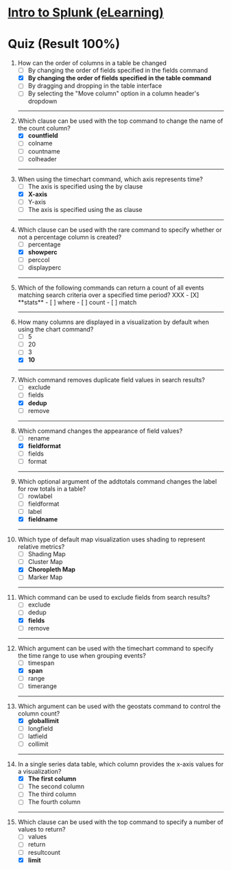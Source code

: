 # [Intro to Splunk (eLearning)](https://education.splunk.com/Saba/Web_spf/NA10P2PRD105/app/me/learningeventdetail;spf-url=common%2Fledetail%2Fcours000000000003647%3FfromAutoSuggest%3Dtrue%3Freferrer%3Dtrue%3Freferrer%3Dtrue)

# Quiz (Result 100%)

<ol>
<li>
How can the order of columns in a table be changed

- [ ] By changing the order of fields specified in the fields command
- [X] **By changing the order of fields specified in the table command**
- [ ] By dragging and dropping in the table interface
- [ ] By selecting the "Move column" option in a column header's dropdown

</li>

---

<li>
Which clause can be used with the top command to change the name of the count column?

- [X] **countfield**
- [ ] colname
- [ ] countname
- [ ] colheader

</li>

---

<li>
When using the timechart command, which axis represents time?

- [ ] The axis is specified using the by clause
- [X] **X-axis**
- [ ] Y-axis
- [ ] The axis is specified using the as clause

</li>

---

<li>
Which clause can be used with the rare command to specify whether or not a percentage column is created?

- [ ] percentage
- [x] **showperc**
- [ ] perccol
- [ ] displayperc

</li>

---

<li>
Which of the following commands can return a count of all events matching search criteria over a specified time period?
XXX
- [X] **stats**
- [ ] where
- [ ] count
- [ ] match

</li>

---

<li>
How many columns are displayed in a visualization by default when using the chart command?

- [ ] 5
- [ ] 20
- [ ] 3
- [X] **10**

</li>

---

<li>
Which command removes duplicate field values in search results?

- [ ] exclude
- [ ] fields
- [X] **dedup**
- [ ] remove

</li>

---

<li>
Which command changes the appearance of field values?

- [ ] rename
- [X] **fieldformat**
- [ ] fields
- [ ] format

</li>

---

<li>
Which optional argument of the addtotals command changes the label for row totals in a table?

- [ ] rowlabel
- [ ] fieldformat
- [ ] label
- [X] **fieldname**

</li>

---

<li>
Which type of default map visualization uses shading to represent relative metrics?

- [ ] Shading Map
- [ ] Cluster Map
- [X] **Choropleth Map**
- [ ] Marker Map

</li>

---

<li>
Which command can be used to exclude fields from search results?

- [ ] exclude
- [ ] dedup
- [X] **fields**
- [ ] remove

</li>

---

<li>
Which argument can be used with the timechart command to specify the time range to use when grouping events?

- [ ] timespan
- [X] **span**
- [ ] range
- [ ] timerange

</li>

---

<li>
Which argument can be used with the geostats command to control the column count?

- [X] **globallimit**
- [ ] longfield
- [ ] latfield
- [ ] collimit

</li>

---

<li>
In a single series data table, which column provides the x-axis values for a visualization?

- [X] **The first column**
- [ ] The second column
- [ ] The third column
- [ ] The fourth column

</li>

---

<li>
Which clause can be used with the top command to specify a number of values to return?

- [ ] values
- [ ] return
- [ ] resultcount
- [X] **limit**

</li>
</ol>